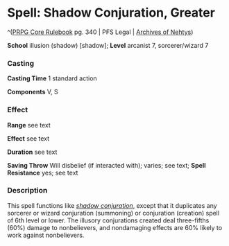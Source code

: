 # Spell: Shadow Conjuration, Greater

^([PRPG Core Rulebook][ss-greater-shadow-conjuration] pg. 340 | PFS Legal | [Archives of Nehtys][sn-greater-shadow-conjuration])

**School** illusion (shadow) [shadow]; **Level** arcanist 7, sorcerer/wizard 7

### Casting

**Casting Time** 1 standard action  

**Components** V, S

### Effect

**Range** see text  

**Effect** see text  

**Duration** see text  

**Saving Throw** Will disbelief (if interacted with); varies; see text; **Spell Resistance** yes; see text

### Description

This spell functions like _[shadow conjuration]_, except that it duplicates any sorcerer or wizard conjuration (summoning) or conjuration (creation) spell of 6th level or lower. The illusory conjurations created deal three-fifths (60%) damage to nonbelievers, and nondamaging effects are 60% likely to work against nonbelievers.

[ss-greater-shadow-conjuration]: http://paizo.com/pathfinderRPG/v57
[sn-greater-shadow-conjuration]: http://www.archivesofnethys.com/SpellDisplay.aspx?ItemName=Shadow%20Conjuration%2C%20Greater
[shadow conjuration]: http://www.archivesofnethys.com/SpellDisplay.aspx?ItemName=shadow%20conjuration